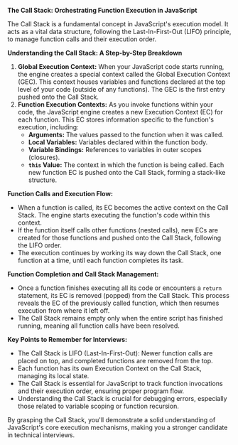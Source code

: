 **The Call Stack: Orchestrating Function Execution in JavaScript**

The Call Stack is a fundamental concept in JavaScript's execution model. It acts as a vital data structure, following the Last-In-First-Out (LIFO) principle, to manage function calls and their execution order.

**Understanding the Call Stack: A Step-by-Step Breakdown**

1. **Global Execution Context:** When your JavaScript code starts running, the engine creates a special context called the Global Execution Context (GEC). This context houses variables and functions declared at the top level of your code (outside of any functions). The GEC is the first entry pushed onto the Call Stack.
2. **Function Execution Contexts:** As you invoke functions within your code, the JavaScript engine creates a new Execution Context (EC) for each function. This EC stores information specific to the function's execution, including:
   - **Arguments:** The values passed to the function when it was called.
   - **Local Variables:** Variables declared within the function body.
   - **Variable Bindings:** References to variables in outer scopes (closures).
   - **`this` Value:** The context in which the function is being called.
     Each new function EC is pushed onto the Call Stack, forming a stack-like structure.

**Function Calls and Execution Flow:**

- When a function is called, its EC becomes the active context on the Call Stack. The engine starts executing the function's code within this context.
- If the function itself calls other functions (nested calls), new ECs are created for those functions and pushed onto the Call Stack, following the LIFO order.
- The execution continues by working its way down the Call Stack, one function at a time, until each function completes its task.

**Function Completion and Call Stack Management:**

- Once a function finishes executing all its code or encounters a `return` statement, its EC is removed (popped) from the Call Stack. This process reveals the EC of the previously called function, which then resumes execution from where it left off.
- The Call Stack remains empty only when the entire script has finished running, meaning all function calls have been resolved.

**Key Points to Remember for Interviews:**

- The Call Stack is LIFO (Last-In-First-Out): Newer function calls are placed on top, and completed functions are removed from the top.
- Each function has its own Execution Context on the Call Stack, managing its local state.
- The Call Stack is essential for JavaScript to track function invocations and their execution order, ensuring proper program flow.
- Understanding the Call Stack is crucial for debugging errors, especially those related to variable scoping or function recursion.

By grasping the Call Stack, you'll demonstrate a solid understanding of JavaScript's core execution mechanisms, making you a stronger candidate in technical interviews.
